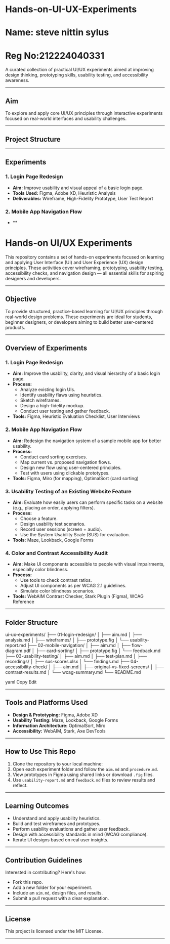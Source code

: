 # Hands-on-UI-UX-Experiments

# Name: steve nittin sylus
# Reg No:212224040331

A curated collection of practical UI/UX experiments aimed at improving design thinking, prototyping skills, usability testing, and accessibility awareness.

---

## Aim

To explore and apply core UI/UX principles through interactive experiments focused on real-world interfaces and usability challenges.

---

## Project Structure


---

## Experiments

### 1. Login Page Redesign
- **Aim:** Improve usability and visual appeal of a basic login page.
- **Tools Used:** Figma, Adobe XD, Heuristic Analysis
- **Deliverables:** Wireframe, High-Fidelity Prototype, User Test Report

### 2. Mobile App Navigation Flow
- **
# Hands-on UI/UX Experiments

This repository contains a set of hands-on experiments focused on learning and applying User Interface (UI) and User Experience (UX) design principles. These activities cover wireframing, prototyping, usability testing, accessibility checks, and navigation design — all essential skills for aspiring designers and developers.

---

## Objective

To provide structured, practice-based learning for UI/UX principles through real-world design problems. These experiments are ideal for students, beginner designers, or developers aiming to build better user-centered products.

---

## Overview of Experiments

### 1. Login Page Redesign
- **Aim:** Improve the usability, clarity, and visual hierarchy of a basic login page.
- **Process:**
  - Analyze existing login UIs.
  - Identify usability flaws using heuristics.
  - Sketch wireframes.
  - Design a high-fidelity mockup.
  - Conduct user testing and gather feedback.
- **Tools:** Figma, Heuristic Evaluation Checklist, User Interviews

### 2. Mobile App Navigation Flow
- **Aim:** Redesign the navigation system of a sample mobile app for better usability.
- **Process:**
  - Conduct card sorting exercises.
  - Map current vs. proposed navigation flows.
  - Design new flow using user-centered principles.
  - Test with users using clickable prototypes.
- **Tools:** Figma, Miro (for mapping), OptimalSort (card sorting)

### 3. Usability Testing of an Existing Website Feature
- **Aim:** Evaluate how easily users can perform specific tasks on a website (e.g., placing an order, applying filters).
- **Process:**
  - Choose a feature.
  - Design usability test scenarios.
  - Record user sessions (screen + audio).
  - Use the System Usability Scale (SUS) for evaluation.
- **Tools:** Maze, Lookback, Google Forms

### 4. Color and Contrast Accessibility Audit
- **Aim:** Make UI components accessible to people with visual impairments, especially color blindness.
- **Process:**
  - Use tools to check contrast ratios.
  - Adjust UI components as per WCAG 2.1 guidelines.
  - Simulate color blindness scenarios.
- **Tools:** WebAIM Contrast Checker, Stark Plugin (Figma), WCAG Reference

---

## Folder Structure

ui-ux-experiments/
├── 01-login-redesign/
│ ├── aim.md
│ ├── analysis.md
│ ├── wireframes/
│ ├── prototype.fig
│ └── usability-report.md
├── 02-mobile-navigation/
│ ├── aim.md
│ ├── flow-diagram.pdf
│ ├── card-sorting/
│ ├── prototype.fig
│ └── feedback.md
├── 03-usability-testing/
│ ├── aim.md
│ ├── test-plan.md
│ ├── recordings/
│ ├── sus-scores.xlsx
│ └── findings.md
├── 04-accessibility-check/
│ ├── aim.md
│ ├── original-vs-fixed-screens/
│ ├── contrast-results.md
│ └── wcag-summary.md
└── README.md

yaml
Copy
Edit

---

## Tools and Platforms Used

- **Design & Prototyping:** Figma, Adobe XD
- **Usability Testing:** Maze, Lookback, Google Forms
- **Information Architecture:** OptimalSort, Miro
- **Accessibility:** WebAIM, Stark, Axe DevTools

---

## How to Use This Repo

1. Clone the repository to your local machine:
2. Open each experiment folder and follow the `aim.md` and `procedure.md`.
3. View prototypes in Figma using shared links or download `.fig` files.
4. Use `usability-report.md` and `feedback.md` files to review results and reflect.

---

## Learning Outcomes

- Understand and apply usability heuristics.
- Build and test wireframes and prototypes.
- Perform usability evaluations and gather user feedback.
- Design with accessibility standards in mind (WCAG compliance).
- Iterate UI designs based on real user insights.

---

## Contribution Guidelines

Interested in contributing? Here's how:

- Fork this repo.
- Add a new folder for your experiment.
- Include an `aim.md`, design files, and results.
- Submit a pull request with a clear explanation.

---

## License

This project is licensed under the MIT License.

---



